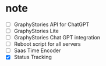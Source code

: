 # note
- [ ] GraphyStories API for ChatGPT
- [ ] GraphyStories Lite
- [ ] GraphyStories Chat GPT integration
- [ ] Reboot script for all servers
- [ ] Saas Time Encoder
- [x] Status Tracking 
